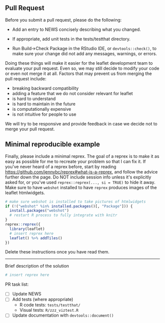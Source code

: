 ## Pull Request

Before you submit a pull request, please do the following:

* Add an entry to NEWS concisely describing what you changed.

* If appropriate, add unit tests in the tests/testthat directory.

* Run Build->Check Package in the RStudio IDE, or `devtools::check()`, to make sure your change did not add any messages, warnings, or errors.

Doing these things will make it easier for the leaflet development team to evaluate your pull request. Even so, we may still decide to modify your code or even not merge it at all. Factors that may prevent us from merging the pull request include:

* breaking backward compatibility
* adding a feature that we do not consider relevant for leaflet
* is hard to understand
* is hard to maintain in the future
* is computationally expensive
* is not intuitive for people to use

We will try to be responsive and provide feedback in case we decide not to merge your pull request.

## Minimal reproducible example

Finally, please include a minimal reprex. The goal of a reprex is to make it as easy as possible for me to recreate your problem so that I can fix it. If you've never heard of a reprex before, start by reading <https://github.com/jennybc/reprex#what-is-a-reprex>, and follow the advice further down the page. Do NOT include session info unless it's explicitly asked for, or you've used `reprex::reprex(..., si = TRUE)` to hide it away.  Make sure to have `webshot` installed to have `reprex` produces images of the leaflet htmlwidgets.
```r
# make sure webshot is installed to take pictures of htmlwidgets
if (!("webshot" %in% installed.packages()[, "Package"])) {
  install.packages("webshot")
  # restart R process to fully integrate with knitr
}
reprex::reprex({
  library(leaflet)
  # insert reprex here
  leaflet() %>% addTiles()
})
```

Delete these instructions once you have read them.

---

Brief description of the solution

```r
# insert reprex here
```

PR task list:
- [ ] Update NEWS
- [ ] Add tests (where appropriate)
  - R code tests: `tests/testthat/`
  - Visual tests: `R/zzz_viztest.R`
- [ ] Update documentation with `devtools::document()`
